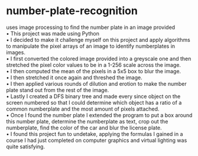 # number-plate-recognition
uses image processing to find the number plate in an image provided <br>
• This project was made using Python<br>
• I decided to make it challenge myself on this project and apply algorithms to manipulate the pixel arrays of an image to identify numberplates in images.<br>
• I first converted the colored image provided into a greyscale one and then stretched the pixel color values to be in a 1-256 scale across the image.<br>
• I then computed the mean of the pixels in a 5x5 box to blur the image.<br>
• I then stretched it once again and threshed the image.<br>
• I then applied various rounds of dilution and erotion to make the number plate stand out from the rest of the image.<br>
• Lastly I created a DFS binary tree and made every since object on the screen numbered so that I could determine which object has a ratio of a common numberplate and the most amount of pixels attached.<br>
• Once I found the number plate I extended the program to put a box around this number plate, determine the numberplate as text, crop out the numberplate, find the color of the car and blur the license plate.<br>
• I found this project fun to undetake, applying the formulas I gained in a course I had just completed on computer graphics and virtual lighting was quite satisfying.
